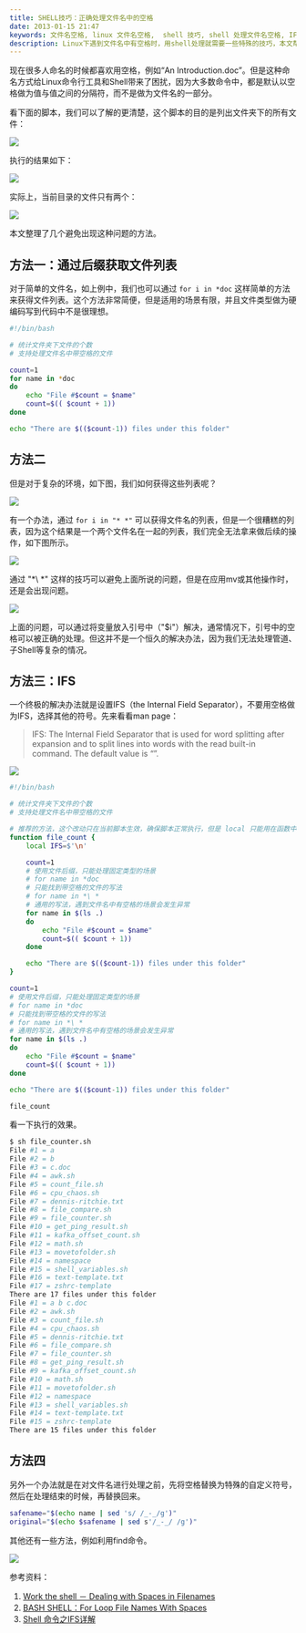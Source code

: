 ```yaml
---
title: SHELL技巧：正确处理文件名中的空格
date: 2013-01-15 21:47
keywords: 文件名空格, linux 文件名空格,  shell 技巧, shell 处理文件名空格, IFS
description: Linux下遇到文件名中有空格时，用shell处理就需要一些特殊的技巧，本文帮你整理总结到了一起。
---
```


现在很多人命名的时候都喜欢用空格，例如“An Introduction.doc”。但是这种命名方式给Linux命令行工具和Shell带来了困扰，因为大多数命令中，都是默认以空格做为值与值之间的分隔符，而不是做为文件名的一部分。

看下面的脚本，我们可以了解的更清楚，这个脚本的目的是列出文件夹下的所有文件：

![](20130115-shell-remove-space/15215746-0d6566bdd61c48ee9797aac50f0c8dcb.png)

执行的结果如下：

![](20130115-shell-remove-space/15215748-5b0c02dc7f2f4033b590c4164ed0ef30.png)

实际上，当前目录的文件只有两个：

![](20130115-shell-remove-space/15215751-2affc7fdd3bd4aaaa639d7548244bf5d.png)

本文整理了几个避免出现这种问题的方法。

## 方法一：通过后缀获取文件列表

对于简单的文件名，如上例中，我们也可以通过 `for i in *doc` 这样简单的方法来获得文件列表。这个方法非常简便，但是适用的场景有限，并且文件类型做为硬编码写到代码中不是很理想。

```sh
#!/bin/bash

# 统计文件夹下文件的个数
# 支持处理文件名中带空格的文件

count=1
for name in *doc
do
    echo "File #$count = $name"
    count=$(( $count + 1))
done

echo "There are $(($count-1)) files under this folder"
```

## 方法二

但是对于复杂的环境，如下图，我们如何获得这些列表呢？

![](20130115-shell-remove-space/15215754-fc72e44985714bfaa250d5f0837ca5a9.png)

有一个办法，通过 `for i in "* *"` 可以获得文件名的列表，但是一个很糟糕的列表，因为这个结果是一个两个文件名在一起的列表，我们完全无法拿来做后续的操作，如下图所示。

![](20130115-shell-remove-space/15215758-71dfdacd292d42c0aa647295c7cfe546.png)

通过 "*\ *" 这样的技巧可以避免上面所说的问题，但是在应用mv或其他操作时，还是会出现问题。

![](20130115-shell-remove-space/15215803-71ffc40aea844dad9cf093754be48b5c.png)

上面的问题，可以通过将变量放入引号中（"$i"）解决，通常情况下，引号中的空格可以被正确的处理。但这并不是一个恒久的解决办法，因为我们无法处理管道、子Shell等复杂的情况。

## 方法三：IFS

一个终极的解决办法就是设置IFS（the Internal Field Separator），不要用空格做为IFS，选择其他的符号。先来看看man page：

> IFS: The Internal Field Separator that is used for word splitting after expansion and to split lines into words with the read built-in command. The default value is “<space><tab><new-line>”.


![](20130115-shell-remove-space/15215809-cb61f85865b24ba4b1bb381b12363eb6.png)

```sh
#!/bin/bash

# 统计文件夹下文件的个数
# 支持处理文件名中带空格的文件

# 推荐的方法，这个改动只在当前脚本生效，确保脚本正常执行，但是 local 只能用在函数中
function file_count {
    local IFS=$'\n'

    count=1
    # 使用文件后缀，只能处理固定类型的场景
    # for name in *doc
    # 只能找到带空格的文件的写法
    # for name in *\ *
    # 通用的写法，遇到文件名中有空格的场景会发生异常
    for name in $(ls .)
    do
        echo "File #$count = $name"
        count=$(( $count + 1))
    done

    echo "There are $(($count-1)) files under this folder"
}

count=1
# 使用文件后缀，只能处理固定类型的场景
# for name in *doc
# 只能找到带空格的文件的写法
# for name in *\ *
# 通用的写法，遇到文件名中有空格的场景会发生异常
for name in $(ls .)
do
    echo "File #$count = $name"
    count=$(( $count + 1))
done

echo "There are $(($count-1)) files under this folder"

file_count
```

看一下执行的效果。

```sh
$ sh file_counter.sh
File #1 = a
File #2 = b
File #3 = c.doc
File #4 = awk.sh
File #5 = count_file.sh
File #6 = cpu_chaos.sh
File #7 = dennis-ritchie.txt
File #8 = file_compare.sh
File #9 = file_counter.sh
File #10 = get_ping_result.sh
File #11 = kafka_offset_count.sh
File #12 = math.sh
File #13 = movetofolder.sh
File #14 = namespace
File #15 = shell_variables.sh
File #16 = text-template.txt
File #17 = zshrc-template
There are 17 files under this folder
File #1 = a b c.doc
File #2 = awk.sh
File #3 = count_file.sh
File #4 = cpu_chaos.sh
File #5 = dennis-ritchie.txt
File #6 = file_compare.sh
File #7 = file_counter.sh
File #8 = get_ping_result.sh
File #9 = kafka_offset_count.sh
File #10 = math.sh
File #11 = movetofolder.sh
File #12 = namespace
File #13 = shell_variables.sh
File #14 = text-template.txt
File #15 = zshrc-template
There are 15 files under this folder
```

## 方法四

另外一个办法就是在对文件名进行处理之前，先将空格替换为特殊的自定义符号，然后在处理结束的时候，再替换回来。

```sh
safename="$(echo name | sed 's/ /_-_/g')"
original="$(echo $safename | sed s'/_-_/ /g')"
```
其他还有一些方法，例如利用find命令。

![](20130115-shell-remove-space/15215816-35dbfa69c6014384944b38b1a157822a.png)

参考资料：
1. [Work the shell － Dealing with Spaces in Filenames](http://www.linuxjournal.com/article/10954)
2. [BASH SHELL：For Loop File Names With Spaces](http://www.cyberciti.biz/tips/handling-filenames-with-spaces-in-bash.html)
3. [Shell 命令之IFS详解](https://www.cnblogs.com/weq0805/p/15027357.html)